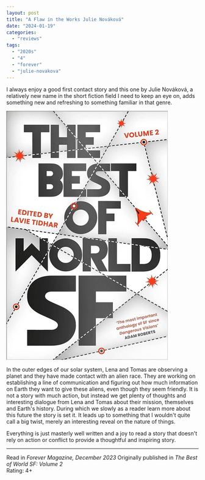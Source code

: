 ```yaml
---
layout: post
title: "A Flaw in the Works Julie Nováková"
date: "2024-01-19"
categories:
  - "reviews"
tags:
  - "2020s"
  - "4"
  - "forever"
  - "julie-novakova"
---
```


I always enjoy a good first contact story and this one by Julie Nováková, a relatively new name in the short fiction field I need to keep an eye on, adds something new and refreshing to something familiar in that genre.

![](/assets/images/worldsf2.jpg)

In the outer edges of our solar system, Lena and Tomas are observing a planet and they have made contact with an alien race. They are working on establishing a line of communication and figuring out how much information on Earth they want to give these aliens, even though they seem friendly. It is not a story with much action, but instead we get plenty of thoughts and interesting dialogue from Lena and Tomas about their mission, themselves and Earth's history. During which we slowly as a reader learn more about this future the story is set it. It leads up to something that I wouldn't quite call a big twist, merely an interesting reveal on the nature of things.

Everything is just masterly well written and a joy to read a story that doesn't rely on action or conflict to provide a thoughtful and inspiring story.

* * *

Read in _Forever Magazine, December 2023_
Originally published in _The Best of World SF: Volume 2_\
Rating: 4+
